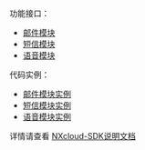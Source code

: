 功能接口：
* [邮件模块](https://github.com/nxtele/nxcloud-java-sdk/blob/main/src/main/java/com/nxcloud/sdk/NxEmailClient.java)
* [短信模块](https://github.com/nxtele/nxcloud-java-sdk/blob/main/src/main/java/com/nxcloud/sdk/NxSmsClient.java)
* [语音模块](https://github.com/nxtele/nxcloud-java-sdk/blob/main/src/main/java/com/nxcloud/sdk/NxVoiceClient.java)
  
  
代码实例：
* [邮件模块实例](https://github.com/nxtele/nxcloud-java-sdk/blob/main/src/test/java/com/nxcloud/sdk/NxEmailClientTest.java)
* [短信模块实例](https://github.com/nxtele/nxcloud-java-sdk/blob/main/src/test/java/com/nxcloud/sdk/NxSmsClientTest.java)
* [语音模块实例](https://github.com/nxtele/nxcloud-java-sdk/blob/main/src/test/java/com/nxcloud/sdk/NxVoiceClientTest.java)
  
详情请查看 
[NXcloud-SDK说明文档](https://github.com/nxtele/nxcloud-java-sdk/blob/main/src/test/java/com/nxcloud/sdk/NxVoiceClientTest.java)
